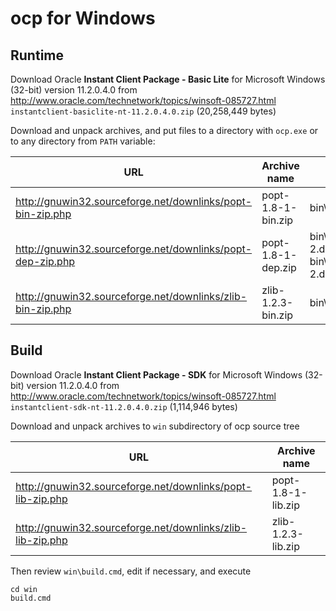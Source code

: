 ocp for Windows
===============

Runtime
-------

Download Oracle **Instant Client Package - Basic Lite** for Microsoft Windows (32-bit) version 11.2.0.4.0 from http://www.oracle.com/technetwork/topics/winsoft-085727.html
`instantclient-basiclite-nt-11.2.0.4.0.zip` (20,258,449 bytes)

Download and unpack archives, and put files to a directory with `ocp.exe` or to any directory from `PATH` variable:

| URL                                                        | Archive name       | File(s)       |
|------------------------------------------------------------|--------------------|---------------|
| http://gnuwin32.sourceforge.net/downlinks/popt-bin-zip.php | popt-1.8-1-bin.zip | bin\popt1.dll |
| http://gnuwin32.sourceforge.net/downlinks/popt-dep-zip.php | popt-1.8-1-dep.zip | bin\binlibintl-2.dll, bin\libiconv-2.dll |
| http://gnuwin32.sourceforge.net/downlinks/zlib-bin-zip.php | zlib-1.2.3-bin.zip | bin\zlib1.dll |

Build
-----

Download Oracle **Instant Client Package - SDK** for Microsoft Windows (32-bit) version 11.2.0.4.0 from http://www.oracle.com/technetwork/topics/winsoft-085727.html
`instantclient-sdk-nt-11.2.0.4.0.zip` (1,114,946 bytes)

Download and unpack archives to `win` subdirectory of ocp source tree

| URL                                                        | Archive name       |
|------------------------------------------------------------|--------------------|
| http://gnuwin32.sourceforge.net/downlinks/popt-lib-zip.php | popt-1.8-1-lib.zip |
| http://gnuwin32.sourceforge.net/downlinks/zlib-lib-zip.php | zlib-1.2.3-lib.zip |

Then review `win\build.cmd`, edit if necessary, and execute
```
cd win
build.cmd
```